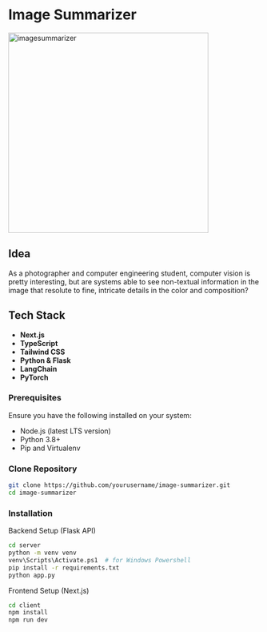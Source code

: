 # Image Summarizer

<img width="400" alt="imagesummarizer" src="https://github.com/user-attachments/assets/b81e83e9-38d3-4dd1-b97e-70cb315a2914" />

## Idea 

As a photographer and computer engineering student, computer vision is pretty interesting, but are systems able to see non-textual information in the image that resolute to fine, intricate details in the color and composition?

## Tech Stack

- **Next.js**
- **TypeScript**
- **Tailwind CSS**
- **Python & Flask**
- **LangChain**
- **PyTorch**

### Prerequisites

Ensure you have the following installed on your system:

- Node.js (latest LTS version)
- Python 3.8+
- Pip and Virtualenv

### Clone Repository

```sh
git clone https://github.com/yourusername/image-summarizer.git
cd image-summarizer
```

### Installation

Backend Setup (Flask API)

```sh
cd server
python -m venv venv
venv\Scripts\Activate.ps1  # for Windows Powershell
pip install -r requirements.txt
python app.py
```

Frontend Setup (Next.js)

```sh
cd client
npm install
npm run dev
```
